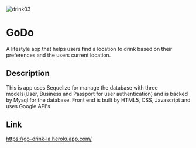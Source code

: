 ![drink03](https://user-images.githubusercontent.com/62358897/106237926-b5616a80-61b4-11eb-9c52-c122b3a826d0.jpg)

# GoDo
A lifestyle app that helps users find a location to drink based on their preferences and the users current location. 

## Description 

This is app uses Sequelize for manage the database with three models(User, Business and Passport for user authentication) and is backed by Mysql for the database.
Front end is built by HTML5, CSS, Javascript and uses Google API's. 
 
 
## Link

https://go-drink-la.herokuapp.com/
